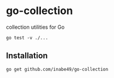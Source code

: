 # go-collection

collection utilities for Go

```
go test -v ./...
```

## Installation

```
go get github.com/inabe49/go-collection
```
